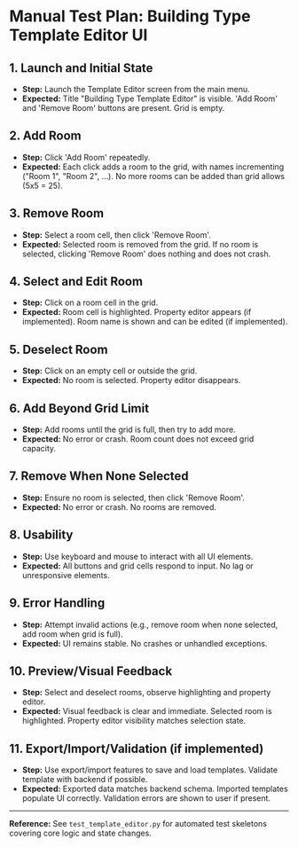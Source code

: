 # Manual Test Plan: Building Type Template Editor UI

## 1. Launch and Initial State
- **Step:** Launch the Template Editor screen from the main menu.
- **Expected:** Title "Building Type Template Editor" is visible. 'Add Room' and 'Remove Room' buttons are present. Grid is empty.

## 2. Add Room
- **Step:** Click 'Add Room' repeatedly.
- **Expected:** Each click adds a room to the grid, with names incrementing ("Room 1", "Room 2", ...). No more rooms can be added than grid allows (5x5 = 25).

## 3. Remove Room
- **Step:** Select a room cell, then click 'Remove Room'.
- **Expected:** Selected room is removed from the grid. If no room is selected, clicking 'Remove Room' does nothing and does not crash.

## 4. Select and Edit Room
- **Step:** Click on a room cell in the grid.
- **Expected:** Room cell is highlighted. Property editor appears (if implemented). Room name is shown and can be edited (if implemented).

## 5. Deselect Room
- **Step:** Click on an empty cell or outside the grid.
- **Expected:** No room is selected. Property editor disappears.

## 6. Add Beyond Grid Limit
- **Step:** Add rooms until the grid is full, then try to add more.
- **Expected:** No error or crash. Room count does not exceed grid capacity.

## 7. Remove When None Selected
- **Step:** Ensure no room is selected, then click 'Remove Room'.
- **Expected:** No error or crash. No rooms are removed.

## 8. Usability
- **Step:** Use keyboard and mouse to interact with all UI elements.
- **Expected:** All buttons and grid cells respond to input. No lag or unresponsive elements.

## 9. Error Handling
- **Step:** Attempt invalid actions (e.g., remove room when none selected, add room when grid is full).
- **Expected:** UI remains stable. No crashes or unhandled exceptions.

## 10. Preview/Visual Feedback
- **Step:** Select and deselect rooms, observe highlighting and property editor.
- **Expected:** Visual feedback is clear and immediate. Selected room is highlighted. Property editor visibility matches selection state.

## 11. Export/Import/Validation (if implemented)
- **Step:** Use export/import features to save and load templates. Validate template with backend if possible.
- **Expected:** Exported data matches backend schema. Imported templates populate UI correctly. Validation errors are shown to user if present.

---

**Reference:** See `test_template_editor.py` for automated test skeletons covering core logic and state changes. 
